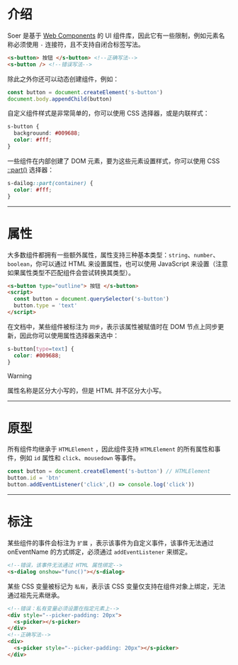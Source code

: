 # 介绍

Soer 是基于 [Web Components](https://developer.mozilla.org/zh-CN/docs/Web/API/Web_components) 的 UI 组件库，因此它有一些限制，例如元素名称必须使用 `-` 连接符，且不支持自闭合标签写法。
```html
<s-button> 按钮 </s-button> <!--正确写法-->
<s-button /> <!--错误写法-->
```

除此之外你还可以动态创建组件，例如：

```js
const button = document.createElement('s-button')
document.body.appendChild(button)
```

自定义组件样式是非常简单的，你可以使用 CSS 选择器，或是内联样式：

```css
s-button {
  backgrouund: #009688;
  color: #fff;
}
```

一些组件在内部创建了 DOM 元素，要为这些元素设置样式，你可以使用 CSS [::part()](https://developer.mozilla.org/zh-CN/docs/Web/CSS/::part) 选择器：

```css
s-dailog::part(container) {
  color: #fff;
}
```

---

# 属性

大多数组件都拥有一些额外属性，属性支持三种基本类型：`string`、`number`、`boolean`，你可以通过 HTML 来设置属性，也可以使用 JavaScript 来设置（注意如果属性类型不匹配组件会尝试转换其类型）。

```html
<s-button type="outline"> 按钮 </s-button>
<script>
  const button = document.querySelector('s-button')
  button.type = 'text'
</script>
```

在文档中，某些组件被标注为 `同步`，表示该属性被赋值时在 DOM 节点上同步更新，因此你可以使用属性选择器来选中：

```css
s-button[type=text] {
  color: #009688;
}
```

> [!WARNING]
> 属性名称是区分大小写的，但是 HTML 并不区分大小写。

---

# 原型

所有组件均继承于 `HTMLElement` ，因此组件支持 `HTMLElement` 的所有属性和事件，例如 `id` 属性和 `click`、`mousedown` 等事件。

```js
const button = document.createElement('s-button') // HTMLElement
button.id = 'btn'
button.addEventListener('click',() => console.log('click'))
```

---

# 标注

某些组件的事件会标注为 `扩展` ，表示该事件为自定义事件，该事件无法通过 onEventName 的方式绑定，必须通过 `addEventListener` 来绑定。

```html
<!--错误，该事件无法通过 HTML 属性绑定-->
<s-dialog onshow="func()"></s-dialog>
```

某些 CSS 变量被标记为 `私有`，表示该 CSS 变量仅支持在组件对象上绑定，无法通过祖先元素继承。

```html
<!--错误：私有变量必须设置在指定元素上-->
<div style="--picker-padding: 20px">
  <s-picker></s-picker>
</div>
<!--正确写法-->
<div>
  <s-picker style="--picker-padding: 20px"></s-picker>
</div>
```